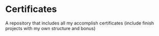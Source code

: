 # Certificates

A repository that includes all my accomplish certificates (include finish projects with my own structure and bonus)
